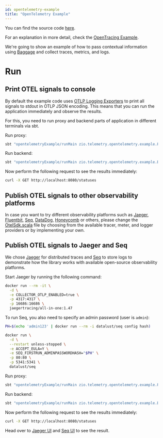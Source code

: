 ```yaml
---
id: opentelemetry-example
title: "OpenTelemetry Example"
---
```


You can find the source code [here](https://github.com/zio/zio-telemetry/tree/series/2.x/opentelemetry-example).

For an explanation in more detail, check the [OpenTracing Example](opentracing-example.md).

We're going to show an example of how to pass contextual information using [Baggage](https://opentelemetry.io/docs/concepts/signals/baggage/) and collect traces, metrics, and logs.

# Run

## Print OTEL signals to console

By default the example code uses [OTLP Logging Exporters](https://github.com/open-telemetry/opentelemetry-java/tree/main/exporters/logging-otlp) to print all signals to stdout in OTLP JSON encoding. This means that you can run the application immediately and observe the results.

For this, you need to run proxy and backend parts of application in different terminals via sbt.

Run proxy:
```bash
sbt "opentelemetryExample/runMain zio.telemetry.opentelemetry.example.ProxyApp"
```
Run backend:
```bash
sbt "opentelemetryExample/runMain zio.telemetry.opentelemetry.example.BackendApp"
```
Now perform the following request to see the results immediately:
```bash
curl -X GET http://localhost:8080/statuses
```

## Publish OTEL signals to other observability platforms

In case you want to try different observability platforms such as [Jaeger](https://www.jaegertracing.io/), [Fluentbit](https://fluentbit.io/), [Seq](https://datalust.co/seq), [DataDog](https://www.datadoghq.com/), [Honeycomb](https://www.honeycomb.io/) or others, please change the [OtelSdk.scala](https://github.com/zio/zio-telemetry/blob/series/2.x/opentelemetry-example/src/main/scala/zio/telemetry/opentelemetry/example/otel/OtelSdk.scala) file by choosing from the available tracer, meter, and logger providers or by implementing your own. 

## Publish OTEL signals to Jaeger and Seq

We chose [Jaeger](https://www.jaegertracing.io/) for distributed traces and [Seq](https://datalust.co/seq) to store logs to demonstrate how the library works with available open-source observability platforms.

Start Jaeger by running the following command:
```bash
docker run --rm -it \
  -d \
  -e COLLECTOR_OTLP_ENABLED=true \
  -p 4317:4317 \
  -p 16686:16686 \
  jaegertracing/all-in-one:1.47
```

To run Seq, you also need to specify an admin password (user is `admin`):
```bash
PH=$(echo 'admin123' | docker run --rm -i datalust/seq config hash)

docker run \
  -d \
  --restart unless-stopped \
  -e ACCEPT_EULA=Y \
  -e SEQ_FIRSTRUN_ADMINPASSWORDHASH="$PH" \
  -p 80:80 \
  -p 5341:5341 \
  datalust/seq
```

Run proxy:
```bash
sbt "opentelemetryExample/runMain zio.telemetry.opentelemetry.example.ProxyApp jaeger-seq"
```
Run backend:
```bash
sbt "opentelemetryExample/runMain zio.telemetry.opentelemetry.example.BackendApp jaeger-seq"
```
Now perform the following request to see the results immediately:
```bash
curl -X GET http://localhost:8080/statuses
```
Head over to [Jaeger UI](http://localhost:16686/) and [Seq UI](http://localhost:80/) to see the result.